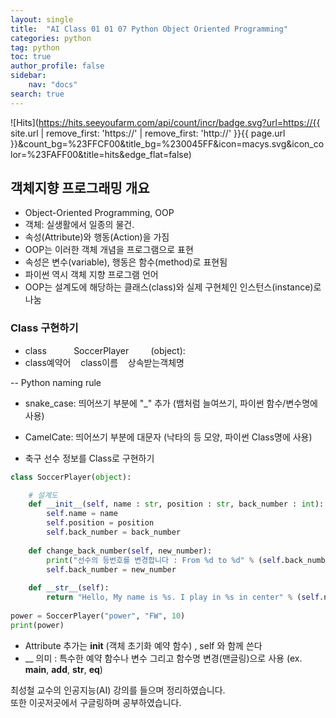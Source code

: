 ```yaml
---
layout: single
title:  "AI Class 01 01 07 Python Object Oriented Programming"
categories: python
tag: python
toc: true
author_profile: false
sidebar:
    nav: "docs"
search: true
---
```


![Hits](https://hits.seeyoufarm.com/api/count/incr/badge.svg?url=https://{{ site.url | remove_first: 'https://' | remove_first: 'http://' }}{{ page.url }}&count_bg=%23FFCF00&title_bg=%230045FF&icon=macys.svg&icon_color=%23FAFF00&title=hits&edge_flat=false)

## 객체지향 프로그래밍 개요  
- Object-Oriented Programming, OOP  
- 객체: 실생활에서 일종의 물건.  
- 속성(Attribute)와 행동(Action)을 가짐  
- OOP는 이러한 객체 개념을 프로그램으로 표현  
- 속성은 변수(variable), 행동은 함수(method)로 표현됨  
- 파이썬 역시 객체 지향 프로그램 언어  
- OOP는 설계도에 해당하는 클래스(class)와 실제 구현체인 인스턴스(instance)로 나눔

### Class 구현하기  

- class &nbsp;&nbsp;&nbsp;&nbsp;&nbsp;&nbsp;&nbsp;&nbsp;&nbsp; SoccerPlayer&nbsp;&nbsp;&nbsp;&nbsp;&nbsp;&nbsp;&nbsp;&nbsp;&nbsp;(object):  
- class예약어 &nbsp;&nbsp; class이름 &nbsp;&nbsp; 상속받는객체명  

-- Python naming rule  
- snake_case: 띄어쓰기 부분에 "_" 추가 (뱀처럼 늘여쓰기, 파이썬 함수/변수명에 사용)  
- CamelCate: 띄어쓰기 부분에 대문자 (낙타의 등 모양, 파이썬 Class명에 사용)  




- 축구 선수 정보를 Class로 구현하기  

```python
class SoccerPlayer(object):

    # 설계도
    def __init__(self, name : str, position : str, back_number : int):
        self.name = name
        self.position = position
        self.back_number = back_number
        
    def change_back_number(self, new_number):
        print("선수의 등번호를 변경합니다 : From %d to %d" % (self.back_number, new_number))
        self.back_number = new_number
        
    def __str__(self):
        return "Hello, My name is %s. I play in %s in center" % (self.name, self.position)
    
power = SoccerPlayer("power", "FW", 10)
print(power)
```  

- Attribute 추가는 __init__ (객체 초기화 예약 함수) , self 와 함께 쓴다  
- __ 의미 : 특수한 예약 함수나 변수 그리고 함수명 변경(맨글링)으로 사용 (ex. __main__, __add__, __str__, __eq__)  










최성철 교수의 인공지능(AI) 강의를 들으며 정리하였습니다.  
또한 이곳저곳에서 구글링하며 공부하였습니다.  